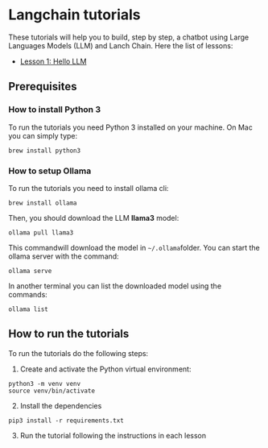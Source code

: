 # Langchain tutorials

These tutorials will help you to build, step by step, a chatbot using Large Languages Models (LLM) and Lanch Chain. Here the list of lessons:

* [Lesson 1: Hello LLM](lesson-1/README.md)

## Prerequisites

### How to install Python 3

To run the tutorials you need Python 3 installed on your machine. On Mac you can simply type:

```
brew install python3
```

### How to setup Ollama

To run the tutorials you need to install ollama cli:
```
brew install ollama
```

Then, you should download the LLM **llama3** model:
```
ollama pull llama3
```

This commandwill download the model in `~/.ollama`folder. You can start the ollama server with the command:
```
ollama serve
```

In another terminal you can list the downloaded model using the commands:
```
ollama list
```

## How to run the tutorials

To run the tutorials do the following steps:

1. Create and activate the Python virtual environment:
```
python3 -m venv venv
source venv/bin/activate
```

2. Install the dependencies
```
pip3 install -r requirements.txt
```

3. Run the tutorial following the instructions in each lesson
